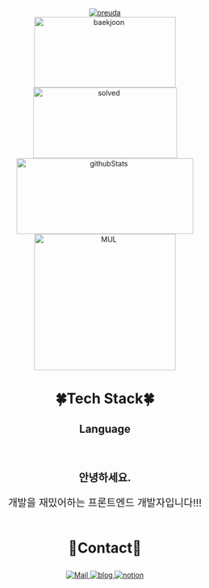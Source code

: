 <div  style = "display: flex;  align-items: center; flex-direction: column;  justify-content: center;" align = "center";>
<!-- font-size 를 조절하면 원하는 크기로 글자를 조절할 수 있습니다.-->
  <!-- Designed and developed in-house at Oreuda (https://oreuda.kr) -->
  <!-- 불편 사항 및 문의는 tykimdream@gmail.com으로 보내주세요 -->
  <div key="6">
    <a href = "https://oreuda.kr/">
      <img
        src=https://oreuda.kr/api/v1/plant/card?nickname=tykimdream
        alt="oreuda"
      />
    </a>
  </div>
  
  <div key="1">
    <img src=http://mazassumnida.wtf/api/v2/generate_badge?boj=misso88 width="280" height="140" alt="baekjoon" />
    <img src=http://mazandi.herokuapp.com/api?handle=misso88&theme=warm width="285" height="140" alt="solved" />
  </div>
  
  <div key="2">
    <img src=https://github-readme-stats.vercel.app/api?username=tykimdream&show_icons=true&theme=radical width="350" height="150" alt="githubStats" />
  </div>
  
  <div key="3">
    <img src=https://github-readme-stats.vercel.app/api/top-langs/?username=tykimdream&theme=dark width="280" height=270 alt="MUL" />
  </div>
  
  <div key="4">
  <h3 style ="font-size : 2em; font-weight:700;">🍀Tech Stack🍀</h3>
    <div ><h3 key=0 style ="font-size : 1.5em; font-weight:700;">Language</h3><div "><img
          key=106848.7827107329
          style = "margin: 5px 5px;"
          src=https://img.shields.io/badge/typescript-31859c?style=flat&logo=typescript&logoColor=white
          alt=""
        /> <img
          key=76647.11517624877
          style = "margin: 5px 5px;"
          src=https://img.shields.io/badge/javascript-f1e05a?style=flat&logo=javascript&logoColor=white
          alt=""
        /></div></div>
  </div>
  
  <div key="7" >
    <div key=0 >
          <h3 style ="font-size : 1.5em; font-weight:700;">
          안녕하세요.
          </h3>
          <p style ="font-size : 20px;">개발을 재밌어하는 프론트엔드 개발자입니다!!!</p>
    </div>
  </div>
  
  <div key="5">
    <h3 style ="font-size : 2em; font-weight:700;">💙Contact💙</h3>
    <div className=Preview_contactBadgeDiv__3demU>
      <a href=mailto:tykimdream@naver.com target="_blank">
            <img
              src="https://img.shields.io/badge/Mail-6667AB?style=flat&logo=Gmail&logoColor=white"
              alt="Mail"
            />
          </a>
      <a href=tykimdream target="_blank">
            <img src=https://img.shields.io/badge/TechBlog-7FD2F5?style=flat&logo=Hoppscotch&logoColor=white&link=tykimdream/ alt="blog" />
          </a>
      <a href=tykimdream target="_blank">
            <img src=https://img.shields.io/badge/Notion-000000?style=flat&logo=Notion&logoColor=white&link=tykimdream/ alt="notion" />
          </a>
    </div>
  </div>
  
</div>